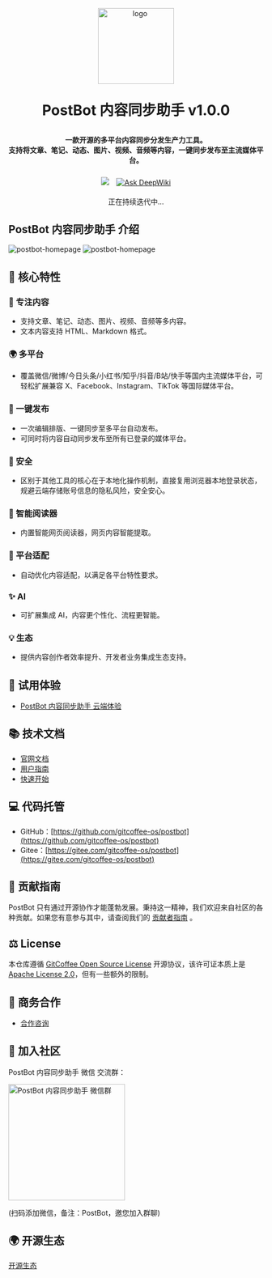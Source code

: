 <p align="center">
	<img alt="logo" src="https://postbot.exmay.com/docs/images/postbot_logo.svg" width="150" height="150">
</p>
<h1 align="center" style="margin: 30px 0 30px; font-weight: bold;">PostBot 内容同步助手 v1.0.0</h1>
<h4 align="center">
	一款开源的多平台内容同步分发生产力工具。
	<br />
	支持将文章、笔记、动态、图片、视频、音频等内容，一键同步发布至主流媒体平台。
</h4>
<p align="center">
	<a href="https://github.com/gitcoffee-os/postbot/blob/main/LICENSE" style="display:inline-block;margin:5px;">
		<img src="https://img.shields.io/github/license/gitcoffee-os/postbot.svg?labelColor=47caff&color=bd34fe">
	</a>
	<a href="https://deepwiki.com/gitcoffee-os/postbot" style="display:inline-block;margin:5px;">
        <img alt="Ask DeepWiki" src="https://deepwiki.com/badge.svg">
    </a>
</p>
<p align="center">
	正在持续迭代中...
</p>

## PostBot 内容同步助手 介绍
![postbot-homepage](https://postbot.exmay.com/docs/images/postbot_homepage.png)
![postbot-homepage](https://postbot.exmay.com/docs/images/postbot_homepage_dark.png)

## 🌟 核心特性
### 📝 专注内容
   - 支持文章、笔记、动态、图片、视频、音频等多内容。
   - 文本内容支持 HTML、Markdown 格式。
###  🌍 多平台
   - 覆盖微信/微博/今日头条/小红书/知乎/抖音/B站/快手等国内主流媒体平台，可轻松扩展兼容 X、Facebook、Instagram、TikTok 等国际媒体平台。
### 🚀 一键发布
   - 一次编辑排版、一键同步至多平台自动发布。
   - 可同时将内容自动同步发布至所有已登录的媒体平台。
### 🔐 安全
   - 区别于其他工具的核心在于本地化操作机制，直接复用浏览器本地登录状态，规避云端存储账号信息的隐私风险，安全安心。
### 📖 智能阅读器
   - 内置智能网页阅读器，网页内容智能提取。
### 🎯 平台适配
   - 自动优化内容适配，以满足各平台特性要求。
### ✨ AI
   - 可扩展集成 AI，内容更个性化、流程更智能。
### 💡 生态
   - 提供内容创作者效率提升、开发者业务集成生态支持。

## 👀 试用体验
- [PostBot 内容同步助手 云端体验](https://postbot.exmay.com/exmay/postbot/center/home)

## 📚 技术文档
- [官网文档](https://postbot.exmay.com/docs)
- [用户指南](https://postbot.exmay.com/docs/README)
- [快速开始](https://postbot.exmay.com/docs/quickstart)

## 💻 代码托管
- GitHub：[https://github.com/gitcoffee-os/postbot](https://github.com/gitcoffee-os/postbot)
- Gitee：[https://gitee.com/gitcoffee-os/postbot](https://gitee.com/gitcoffee-os/postbot)

## 🙌 贡献指南

PostBot 只有通过开源协作才能蓬勃发展。秉持这一精神，我们欢迎来自社区的各种贡献。如果您有意参与其中，请查阅我们的 [贡献者指南](https://postbot.exmay.com/docs/contributing) 。

## ⚖️ License

本仓库遵循 [GitCoffee Open Source License](https://github.com/gitcoffee-os/postbot/blob/main/LICENSE) 开源协议，该许可证本质上是 [Apache License 2.0](http://www.apache.org/licenses/LICENSE-2.0)，但有一些额外的限制。

## 🤝 商务合作

- [合作咨询](https://postbot.exmay.com/docs/partner)

## 👥 加入社区
PostBot 内容同步助手 微信 交流群：

<img src="https://postbot.exmay.com/docs/images/gitcoffee_wechat.jpg" width="230px" title="PostBot 内容同步助手 微信群" />

(扫码添加微信，备注：PostBot，邀您加入群聊)

## 🌍 开源生态

[开源生态](https://postbot.exmay.com/docs/opensource) 
